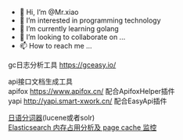 - 👋 Hi, I’m @Mr.xiao
- 👀 I’m interested in programming technology
- 🌱 I’m currently learning golang
- 💞️ I’m looking to collaborate on ...
- 📫 How to reach me ...

<!---
f448691535/f448691535 is a ✨ special ✨ repository because its `README.md` (this file) appears on your GitHub profile.
You can click the Preview link to take a look at your changes.
--->
gc日志分析工具 https://gceasy.io/

api接口文档生成工具  
apifox https://www.apifox.cn/  配合ApifoxHelper插件  
yapi http://yapi.smart-xwork.cn/  配合EasyApi插件

[日语分词器](https://github.com/atilika/kuromoji/)(lucene或者solr)  
[Elasticsearch 内存占用分析及 page cache 监控](https://zhuanlan.zhihu.com/p/411417987)
